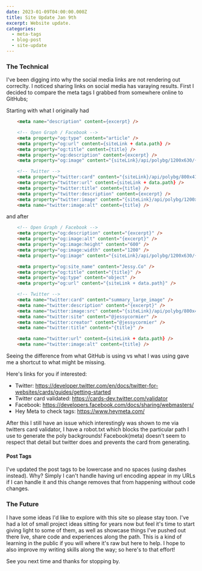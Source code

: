 ```yaml
---
date: 2023-01-09T04:00:00.000Z
title: Site Update Jan 9th
excerpt: Website update.
categories:
  - meta-tags
  - blog-post
  - site-update
---
```


### The Technical 

I've been digging into why the social media links are not rendering out correclty.
I noticed sharing links on social media has varaying results. 
First I decided to compare the meta tags I grabbed from somewhere online to GitHubs;

Starting with what I originally had

```html
	<meta name="description" content={excerpt} />

	<!-- Open Graph / Facebook -->
	<meta property="og:type" content="article" />
	<meta property="og:url" content={siteLink + data.path} />
	<meta property="og:title" content={title} />
	<meta property="og:description" content={excerpt} />
	<meta property="og:image" content="{siteLink}/api/polybg/1200x630/{slugify(title)}" />

	<!-- Twitter -->
	<meta property="twitter:card" content="{siteLink}/api/polybg/800x418/{slugify(title)}" />
	<meta property="twitter:url" content={siteLink + data.path} />
	<meta property="twitter:title" content={title} />
	<meta property="twitter:description" content={excerpt} />
	<meta property="twitter:image" content="{siteLink}/api/polybg/1200x630/{slugify(title)}" />
	<meta name="twitter:image:alt" content={title} />
```

and after

```html
    <!-- Open Graph / Facebook -->
	<meta property="og:description" content="{excerpt}" />
	<meta property="og:image:alt" content="{excerpt}" />
	<meta property="og:image:height" content="600" />
	<meta property="og:image:width" content="1200" />
    <meta property="og:image" content="{siteLink}/api/polybg/1200x630/{slugify(title)}" />

    <meta property="og:site_name" content="Jessy.Co" />
	<meta property="og:title" content="{title}" />
	<meta property="og:type" content="object" />
	<meta property="og:url" content="{siteLink + data.path}" />

    <!-- Twitter -->
    <meta name="twitter:card" content="summary_large_image" />
	<meta name="twitter:description" content="{excerpt}" />
	<meta name="twitter:image:src" content="{siteLink}/api/polybg/800x418/{slugify(title)}" />
	<meta name="twitter:site" content="@jessycormier" />
	<meta name="twitter:creator" content="@jessycormier" />
	<meta name="twitter:title" content="{title}" />

	<meta name="twitter:url" content={siteLink + data.path} />
	<meta name="twitter:image:alt" content={title} />
```

Seeing the difference from what GitHub is using vs what I was using gave me a shortcut to what might be missing.

Here's links for you if interested: 
- Twitter: https://developer.twitter.com/en/docs/twitter-for-websites/cards/guides/getting-started
- Twitter card validated: https://cards-dev.twitter.com/validator
- Facebook: https://developers.facebook.com/docs/sharing/webmasters/
- Hey Meta to check tags: https://www.heymeta.com/


After this I still have an issue which interestingly was shown to me via twitters card validator, I have a robot.txt which blocks the particular path I use to generate the poly backgrounds!
Facebook(meta) doesn't seem to respect that detail but twitter does and prevents the card from generating.

#### Post Tags

I've updated the post tags to be lowercase and no spaces (using dashes instead).
Why? Simply I can't handle having url encoding appear in my URLs if I can handle it and this change removes that from happening without code changes.

### The Future

I have some ideas I'd like to explore with this site so please stay toon.
I've had a lot of small project ideas sitting for years now but feel it's time to start giving light to some of them, as well as showcase things I've pushed out there live, share code and experiences along the path.
This is a kind of learning in the public if you will where it's raw but here to help. I hope to also improve my writing skills along the way; so here's to that effort! 

See you next time and thanks for stopping by.